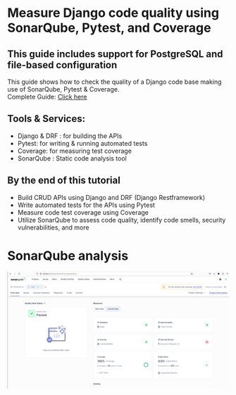 # Measure Django code quality using SonarQube, Pytest, and Coverage 

## This guide includes support for PostgreSQL and file-based configuration


This guide shows how to check the quality of a Django code base making use of SonarQube, Pytest & Coverage. <br>
Complete Guide: [Click here](https://ridwanray.medium.com/measuring-django-code-quality-with-sonarqube-pytest-and-coverage-continued-6d6a92dd542e)

## Tools & Services:
- Django & DRF : for building the APIs
- Pytest: for writing & running automated tests
- Coverage: for measuring test coverage
- SonarQube : Static code analysis tool

## By the end of this tutorial 
- Build CRUD APIs using Django and DRF (Django Restframework)
- Write automated tests for the APIs using Pytest
- Measure code test coverage using Coverage
- Utilize SonarQube to assess code quality, identify code smells, security vulnerabilities, and more

# SonarQube analysis
![Screenshot](screenshot1.png)
